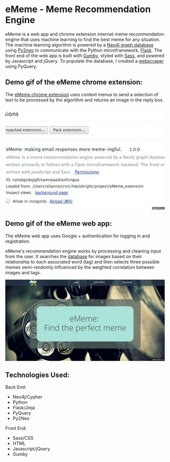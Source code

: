 eMeme - Meme Recommendation Engine
====================================

eMeme is a web app and chrome extension internet meme recommendation engine that 
uses machine learning to find the best meme for any situation. The machine 
learning algorithm is powered by a [Neo4j graph database](http://www.neo4j.org/) using [Py2neo](https://github.com/nigelsmall/py2neo) to communicate 
with the Python microframework, [Flask](http://flask.pocoo.org/). The front end of the web app is built with 
[Gumby](https://github.com/GumbyFramework/Gumby), styled with [Sass](http://sass-lang.com/), and powered by Javascript and jQuery.
To populate the database, I created a [webscraper](scraper.py) using PyQuery. 

Demo gif of the eMeme chrome extension:
-------------------------------------------------

The [eMeme chrome extension](https://github.com/karishay/eMeme_extension) uses context menus to send a selection of text to be 
processed by the algorithm and returns an image in the reply box.

![eMeme Chrome Extension Demo](https://raw.githubusercontent.com/karishay/eMeme_webapp/master/eMemeExtensionDemo.gif)



Demo gif of the eMeme web app:
----------------------------------------

The eMeme web app uses Google + authentication for logging in and registration.

eMeme's recommendation engine works by processing and cleaning input from the user. 
It searches the [database](d1.png) for images based on their relationship to each associated 
word (tag) and then selects three possible memes semi-randomly influenced by the 
weighted correlation between images and tags.


![eMeme Web App Demo](https://raw.githubusercontent.com/karishay/eMeme_webapp/master/eMemeWebAppDemo.gif)



Technologies Used:
-----------------
Back End:
* Neo4j/Cypher
* Python
* Flask/Jinja
* PyQuery
* Py2Neo


Front End:
* Sass/CSS
* HTML
* Javascript/jQuery
* Gumby

